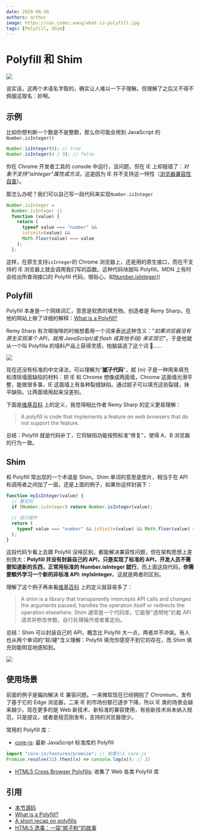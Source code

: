 ```yaml
---
date: 2020-08-30
authors: arthur
image: https://cos.codec.wang/what-is-polyfill.jpg
tags: [Polyfill, Shim]
---
```


# Polyfill 和 Shim

![](https://cos.codec.wang/what-is-polyfill.jpg)

说实话，这两个术语名字取的，确实让人难以一下子理解。但理解了之后又不得不佩服这取名：妙啊。

<!--truncate-->

## 示例

比如你想判断一个数是不是整数，那么你可能会用到 JavaScript 的`Number.isInteger()`

```javascript
Number.isInteger(9); // true
Number.isInteger(4 / 3); // false
```

你在 Chrome 开发者工具的 console 中运行，没问题，但在 IE 上却报错了：_对象不支持“isInteger”属性或方法_，这是因为 IE 并不支持这一特性（[浏览器兼容性自查](/blog/compatibility-check-for-web-api)）。

那怎么办呢？我们可以自己写一段代码来实现`Number.isInteger`

```javascript
Number.isInteger =
  Number.isInteger ||
  function (value) {
    return (
      typeof value === "number" &&
      isFinite(value) &&
      Math.floor(value) === value
    );
  };
```

这样，在原生支持`isInteger`的 Chrome 浏览器上，还是用的原生接口，而在不支持的 IE 浏览器上就会调用我们写的函数。这种代码块就叫 Polyfill。MDN 上有时会给出所查询接口的 Polyfill 代码，很贴心，如[Number.isInteger()](https://developer.mozilla.org/zh-CN/docs/Web/JavaScript/Reference/Global_Objects/Number/isInteger#Polyfill)

## Polyfill

Polyfill 本身是一个网络词汇，意思是软质的填充物。创造者是 Remy Sharp，在他的网站上做了详细的解释：[What is a Polyfill?](https://remysharp.com/2010/10/08/what-is-a-polyfill)

Remy Sharp 有次喝咖啡的时候想着用一个词来表达这种含义："_如果浏览器没有原生实现某个 API，就用 JavaScript(或 flash 或其他手段) 来实现它_"。于是他就从一个叫 Polyfilla 的墙料产品上获得灵感，拍脑袋造了这个词 🤣……

![](https://cos.codec.wang/polyfill-life-example.jpg)

现在还没有标准的中文译法，可以理解为"**腻子代码**"，腻 (ni) 子是一种用来填充和清除墙面缺陷的材料：把 IE 和 Chrome 想像成两面墙，Chrome 这面墙光滑平整，能做很多事，IE 这面墙上有各种裂缝缺陷。通过腻子可以填充这些裂缝，抹平缺陷，让两面墙用起来没差别。

下面是[维基百科](<https://en.wikipedia.org/wiki/Polyfill_(programming)>) 上的定义，我觉得相比作者 Remy Sharp 的定义更易理解：

> A polyfill is code that implements a feature on web browsers that do not support the feature.

总结：Polyfill 就是代码补丁，它将缺陷功能按照标准"修复"，使得 A、B 浏览器的行为一致。

## Shim

和 Polyfill 常出现的一个术语是 Shim。Shim 单词的意思是垫片，相当于在 API 和调用者之间加了一层。还是上面的例子，如果你这样封装下：

```javascript
function myIsInteger(value) {
  // 重定向
  if (Number.isInteger) return Number.isInteger(value);

  // 自行操作
  return (
    typeof value === "number" && isFinite(value) && Math.floor(value) === value
  );
}
```

这段代码乍看上去跟 Polyfill 没啥区别，都能解决兼容性问题，但在架构思想上差别很大：**Polyfill 并没有封装自己的 API，只是实现了标准的 API，开发人员不需要知道新的东西，正常用标准的 Number.isInteger 就行**。而上面这段代码，**你需要额外学习一个新的非标准 API: myIsInteger**。这就是两者的区别。

理解了这个例子再来看[维基百科](<https://en.wikipedia.org/wiki/Shim_(computing)>) 上的定义就容易多了：

> A shim is a library that transparently intercepts API calls and changes the arguments passed, handles the operation itself or redirects the operation elsewhere.
> Shim 通常是一个代码库，它能够"透明地"拦截 API 请求并修改参数，自行处理操作或者重定向。

总结：Shim 可以封装自己的 API，概念比 Polyfill 大一点，两者并不冲突。有人也从两个单词的"软/硬"含义理解：Polyfill 填充你感受不到它的存在，而 Shim 填充则能明显地感知到。

![](https://cos.codec.wang/understand-shim-and-polyfill-example.jpg)

## 使用场景

前面的例子是偏向解决 IE 兼容问题。一来微软现在已经拥抱了 Chromium，发布了基于它的 Edge 浏览器，二来 IE 的市场份额已逐步下降，所以 IE 类的场景会越来越少。现在更多的是 Web 新技术、新标准的兼容使用，有些新技术尚未纳入规范，只是提议，或者是规范刚发布，支持的浏览器很少。

常用的 Polyfill 库：

- [core-js](https://github.com/zloirock/core-js): 最新 JavaScript 标准库的 Polyfill

```javascript
import "core-js/features/promise"; // 按需引入 core-js
Promise.resolve(32).then((x) => console.log(x)); // 32
```

- [HTML5 Cross Browser Polyfills](https://github.com/Modernizr/Modernizr/wiki/HTML5-Cross-browser-Polyfills): 收集了 Web 各类 Polyfill 库

## 引用

- [本节源码](https://github.com/CodecWang/Blog/tree/master/code/polyfill-and-shim.js)
- [What is a Polyfill?](https://remysharp.com/2010/10/08/what-is-a-polyfill)
- [A short recap on polyfills](https://javascript.christmas/2019/21)
- [HTML5 逸事：一袋“腻子粉”的故事](https://www.ituring.com.cn/article/details/766)
